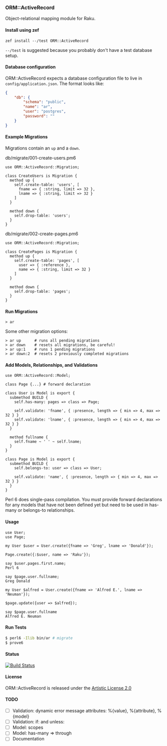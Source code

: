 
### ORM::ActiveRecord

Object-relational mapping module for Raku.

#### Install using zef

```
zef install --/test ORM::ActiveRecord
```

`--/test` is suggested because you probably don't have a test database setup.

#### Database configuration

ORM::ActiveRecord expects a database configuration file to live in `config/application.json`.  The format looks like:

```json
{
    "db": {
        "schema": "public",
        "name": "ar",
        "user": "postgres",
        "password": ""
    }
}
```

#### Example Migrations

Migrations contain an `up` and a `down`.

db/migrate/001-create-users.pm6

```perl6
use ORM::ActiveRecord::Migration;

class CreateUsers is Migration {
  method up {
    self.create-table: 'users', [
      fname => { :string, limit => 32 },
      lname => { :string, limit => 32 }
    ]
  }

  method down {
    self.drop-table: 'users';
  }
}
```

db/migrate/002-create-pages.pm6

```perl6
use ORM::ActiveRecord::Migration;

class CreatePages is Migration {
  method up {
    self.create-table: 'pages', [
      user => { :reference },
      name => { :string, limit => 32 }
    ]
  }

  method down {
    self.drop-table: 'pages';
  }
}
```

#### Run Migrations

```shell
> ar
```

Some other migration options:

```shell
> ar up      # runs all pending migrations
> ar down    # resets all migrations, be careful!
> ar up:1    # runs 1 pending migrations
> ar down:2  # resets 2 previously completed migrations
```

#### Add Models, Relationships, and Validations

```perl6
use ORM::ActiveRecord::Model;

class Page {...} # forward declaration

class User is Model is export {
  submethod BUILD {
    self.has-many: pages => class => Page;

    self.validate: 'fname', { :presence, length => { min => 4, max => 32 } }
    self.validate: 'lname', { :presence, length => { min => 4, max => 32 } }
  }

  method fullname {
    self.fname ~ ' ' ~ self.lname;
  }
}

class Page is Model is export {
  submethod BUILD {
    self.belongs-to: user => class => User;

    self.validate: 'name', { :presence, length => { min => 4, max => 32 } }
  }
}
```

Perl 6 does single-pass compilation.  You must provide forward declarations for any models that have not been defined yet but need to be used in has-many or belongs-to relationships.

#### Usage

```perl6
use User;
use Page;

my User $user = User.create({fname => 'Greg', lname => 'Donald'});

Page.create({:$user, name => 'Raku'});

say $user.pages.first.name;
Perl 6

say $page.user.fullname;
Greg Donald

my User $alfred = User.create({fname => 'Alfred E.', lname => 'Neuman'});

$page.update({user => $alfred});

say $page.user.fullname
Alfred E. Neuman
```

#### Run Tests

```bash
$ perl6 -Ilib bin/ar # migrate
$ prove6
```

#### Status

[![Build Status](https://travis-ci.org/rakuist/ORM-ActiveRecord.svg?branch=master)](https://travis-ci.org/rakuist/ORM-ActiveRecord)

#### License

ORM::ActiveRecord is released under the [Artistic License 2.0](https://opensource.org/licenses/Artistic-2.0)

#### TODO

- [ ] Validation: dynamic error message attributes: %{value}, %{attribute}, %{model}
- [ ] Validation: if: and unless:
- [ ] Model: scopes
- [ ] Model: has-many => through
- [ ] Documentation
